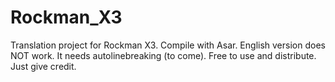 # Rockman_X3
Translation project for Rockman X3.
Compile with Asar.
English version does NOT work. It needs autolinebreaking (to come).
Free to use and distribute. Just give credit.
